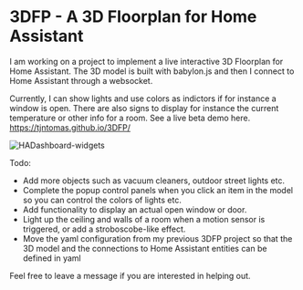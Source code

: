 # 3DFP - A 3D Floorplan for Home Assistant

I am working on a project to implement a live interactive 3D Floorplan for Home Assistant. The 3D model is built with babylon.js and then I connect to Home Assistant through a websocket. 

Currently, I can show lights and use colors as indictors if for instance a window is open. There are also signs to display for instance the current temperature or other info for a room.
See a live beta demo here. https://tjntomas.github.io/3DFP/


![HADashboard-widgets](https://github.com/tjntomas/3DFP/blob/main/img/3dfp.jpg?raw=true)


Todo:
- Add more objects such as vacuum cleaners, outdoor street lights etc.
- Complete the popup control panels when you click an item in the model so you can control the colors of lights etc.
- Add functionality to display an actual open window or door.
- Light up the ceiling and walls of a room when a motion sensor is triggered, or add a stroboscobe-like effect.
- Move the yaml configuration from my previous 3DFP project so that the 3D model and the connections to Home Assistant entities can be defined in yaml

Feel free to leave a message if you are interested in helping out.


